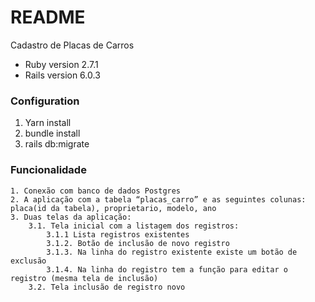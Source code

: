 # README

Cadastro de Placas de Carros

* Ruby version 2.7.1
* Rails version 6.0.3

### Configuration

  1. Yarn install
  2. bundle install
  3. rails db:migrate
  
### Funcionalidade 

    1. Conexão com banco de dados Postgres
    2. A aplicação com a tabela “placas_carro” e as seguintes colunas: placa(id da tabela), proprietario, modelo, ano
    3. Duas telas da aplicação:
        3.1. Tela inicial com a listagem dos registros:
            3.1.1 Lista registros existentes
            3.1.2. Botão de inclusão de novo registro
            3.1.3. Na linha do registro existente existe um botão de exclusão
            3.1.4. Na linha do registro tem a função para editar o registro (mesma tela de inclusão)
        3.2. Tela inclusão de registro novo
